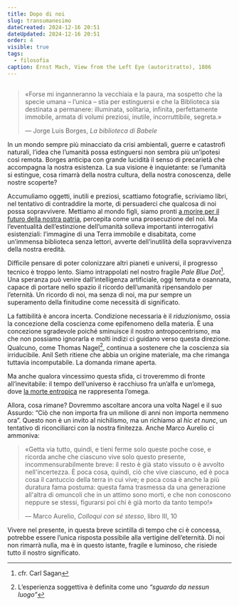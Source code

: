 ```yaml
---
title: Dopo di noi
slug: transumanesimo
dateCreated: 2024-12-16 20:51
dateUpdated: 2024-12-16 20:51
order: 4
visible: true
tags:
  - filosofia
caption: Ernst Mach, View from the Left Eye (autoritratto), 1886
---
```


##

<div class='epigraph'>

> «Forse mi inganneranno la vecchiaia e la paura, ma sospetto che la specie umana – l’unica – stia per estinguersi e che la Biblioteca sia destinata a permanere: illuminata, solitaria, infinita, perfettamente immobile, armata di volumi preziosi, inutile, incorruttibile, segreta.» <footer> — Jorge Luis Borges, _La biblioteca di Babele_</footer>

</div>

<span class="newthought">In un mondo</span> sempre più minacciato da crisi ambientali, guerre e catastrofi naturali, l’idea che l’umanità possa estinguersi non sembra più un’ipotesi così remota. Borges anticipa con grande lucidità il senso di precarietà che accompagna la nostra esistenza. La sua visione è inquietante: se l’umanità si estingue, cosa rimarrà della nostra cultura, della nostra conoscenza, delle nostre scoperte?

Accumuliamo oggetti, inutili e preziosi, scattiamo fotografie, scriviamo libri, nel tentativo di contraddire la morte, di persuaderci che qualcosa di noi possa sopravvivere. Mettiamo al mondo figli, siamo pronti [a morire per il futuro della nostra patria](/notes/europa/), percepita come una prosecuzione del noi. Ma l’eventualità dell’estinzione dell’umanità solleva importanti interrogativi esistenziali: l’immagine di una Terra immobile e disabitata, come un’immensa biblioteca senza lettori, avverte dell’inutilità della sopravvivenza della nostra eredità.

Difficile pensare di poter colonizzare altri pianeti e universi, il progresso tecnico è troppo lento. Siamo intrappolati nel nostro fragile _Pale Blue Dot_[^1]. Una speranza può venire dall’intelligenza artificiale, oggi temuta e osannata, capace di portare nello spazio il ricordo dell’umanità ripensandolo per l’eternità. Un ricordo di noi, ma senza di noi, ma pur sempre un superamento della finitudine come necessità di significato.

[^1]: cfr. Carl Sagan

La fattibilità è ancora incerta. Condizione necessaria è il _riduzionismo_, ossia la concezione della coscienza come epifenomeno della materia. È una concezione sgradevole poiché sminuisce il nostro antropocentrismo, ma che non possiamo ignorarla e molti indizi ci guidano verso questa direzione. Qualcuno, come Thomas Nagel[^2], continua a sostenere che la coscienza sia irriducibile. Anil Seth ritiene che abbia un origine materiale, ma che rimanga tuttavia incomputabile. La domanda rimane aperta.

[^2]: L’esperienza soggettiva è definita come uno _“sguardo da nessun luogo”_

Ma anche qualora vincessimo questa sfida, ci troveremmo di fronte all’inevitabile: il tempo dell’universo è racchiuso fra un’alfa e un’omega, dove [la morte entropica](/notes/entropia/) ne rappresenta l’omega.

Allora, cosa rimane? Dovremmo ascoltare ancora una volta Nagel e il suo Assurdo: “Ciò che non importa fra un milione di anni non importa nemmeno ora”. Questo non è un invito al nichilismo, ma un richiamo al _hic et nunc_, un tentativo di riconciliarci con la nostra finitezza. Anche Marco Aurelio ci ammoniva:

<div class='epigraph'>

> «Getta via tutto, quindi, e tieni ferme solo queste poche cose, e ricorda anche che ciascuno vive solo questo presente, incommensurabilmente breve: il resto è già stato vissuto o è avvolto nell'incertezza. È poca cosa, quindi, ciò che vive ciascuno, ed è poca cosa il cantuccio della terra in cui vive; e poca cosa è anche la più duratura fama postuma: questa fama trasmessa da una generazione all'altra di omuncoli che in un attimo sono morti, e che non conoscono neppure se stessi, figurarsi poi chi è già morto da tanto tempo!» <footer> — Marco Aurelio, _Colloqui con sé stesso_, libro III, 10</footer>

</div>

Vivere nel presente, in questa breve scintilla di tempo che ci è concessa, potrebbe essere l’unica risposta possibile alla vertigine dell’eternità. Di noi non rimarrà nulla, ma è in questo istante, fragile e luminoso, che risiede tutto il nostro significato.
